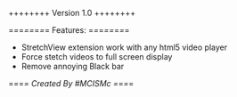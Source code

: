 ++++++++ Version 1.0 ++++++++

=*=*=*==*=*=*=  Features: =*=*=*==*=*=*= 
- StretchView extension work with any html5 video player 
- Force stetch videos to full screen display
- Remove annoying Black bar

=*=*=*= Created By #MCISMc =*=*=*=
